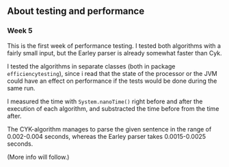 ## About testing and performance

### Week 5

This is the first week of performance testing. I tested both algorithms with a fairly small input, but the Earley parser is already somewhat faster than Cyk.

I tested the algorithms in separate classes (both in package `efficiencytesting`), since i read that the state of the processor or the JVM could have an effect on performance if the tests would be done during the same run.

I measured the time with `System.nanoTime()` right before and after the execution of each algorithm, and substracted the time before from the time after.

The CYK-algorithm manages to parse the given sentence in the range of 0.002-0.004 seconds, whereas the Earley parser takes 0.0015-0.0025 seconds.

(More info will follow.)
